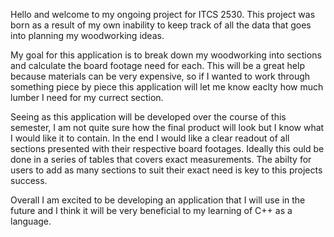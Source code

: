 Hello and welcome to my ongoing project for ITCS 2530.
This project was born as a result of my own inability to keep track of all the data that goes into planning my woodworking ideas.

My goal for this application is to break down my woodworking into sections and calculate the board footage need for each.
This will be a great help because materials can be very expensive, so if I wanted to work through something piece by piece this application will let me know eaclty how much lumber I need for my currect section.

Seeing as this application will be developed over the course of this semester, I am not quite sure how the final product will look but I know what I would like it to contain.
In the end I would like a clear readout of all sections presented with their respective board footages. Ideally this ould be done in a series of tables that covers exact measurements.
The abilty for users to add as many sections to suit their exact need is key to this projects success.

Overall I am excited to be developing an application that I will use in the future and I think it will be very beneficial to my learning of C++ as a language.

